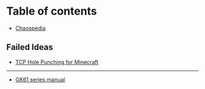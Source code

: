 # Table of contents

* [Chaospedia](README.md)

## Failed Ideas

* [TCP Hole Punching for Minecraft](failed-ideas/tcp-hole-punching-for-minecraft.md)

---

* [GK61 series manual](gk61-series-manual.md)

